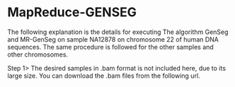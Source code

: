 # MapReduce-GENSEG
The following explanation is the details for executing The algorithm GenSeg and MR-GenSeg on sample NA12878 on chromosome 22 of human DNA sequences. The same procedure is followed for the other samples and other chromosomes.

Step 1> The desired samples in .bam format is not included here, due to its large size. You can download the .bam files from the following url. 
    
